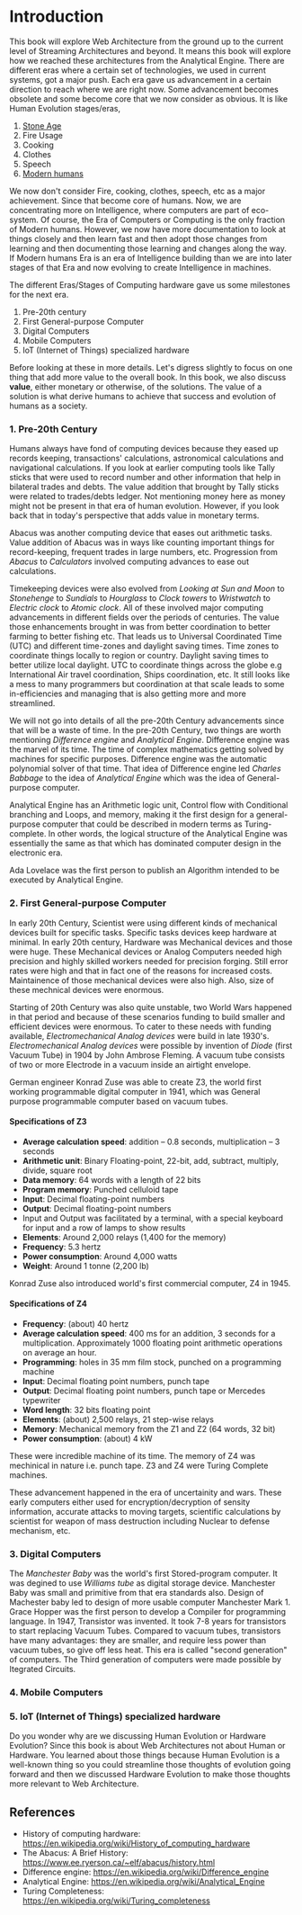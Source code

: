 # Introduction

This book will explore Web Architecture from the ground up to the current level of Streaming Architectures and beyond. It means this book will explore how we reached these architectures from the Analytical Engine. There are different eras where a certain set of technologies, we used in current systems, got a major push. Each era gave us advancement in a certain direction to reach where we are right now. Some advancement becomes obsolete and some become core that we now consider as obvious. It is like Human Evolution stages/eras,

 1. [Stone Age](https://en.wikipedia.org/wiki/Stone_Age#Beginning_of_the_Stone_Age)
 2. Fire Usage
 3. Cooking
 4. Clothes
 5. Speech
 6. [Modern humans](https://en.wikipedia.org/wiki/Behavioral_modernity)

We now don't consider Fire, cooking, clothes, speech, etc as a major achievement. Since that become core of humans. Now, we are concentrating more on Intelligence, where computers are part of eco-system. Of course, the Era of Computers or Computing is the only fraction of Modern humans. However, we now have more documentation to look at things closely and then learn fast and then adopt those changes from learning and then documenting those learning and changes along the way. If Modern humans Era is an era of Intelligence building than we are into later stages of that Era and now evolving to create Intelligence in machines. 

The different Eras/Stages of Computing hardware gave us some milestones for the next era. 

 1. Pre-20th century
 1. First General-purpose Computer
 1. Digital Computers
 1. Mobile Computers
 1. IoT (Internet of Things) specialized hardware

Before looking at these in more details. Let's digress slightly to focus on one thing that add more value to the overall book. In this book, we also discuss **value**, either monetary or otherwise, of the solutions. The value of a solution is what derive humans to achieve that success and evolution of humans as a society. 

### 1. Pre-20th Century

Humans always have fond of computing devices because they eased up records keeping, transactions' calculations, astronomical calculations and navigational calculations. If you look at earlier computing tools like Tally sticks that were used to record number and other information that help in bilateral trades and debts. The value addition that brought by Tally sticks were related to trades/debts ledger. Not mentioning money here as money might not be present in that era of human evolution. However, if you look back that in today's perspective that adds value in monetary terms. 

Abacus was another computing device that eases out arithmetic tasks. Value addition of Abacus was in ways like counting important things for record-keeping, frequent trades in large numbers, etc. Progression from *Abacus* to *Calculators* involved computing advances to ease out calculations.

Timekeeping devices were also evolved from *Looking at Sun and Moon* to *Stonehenge* to *Sundials* to *Hourglass* to *Clock towers* to *Wristwatch* to *Electric clock* to *Atomic clock*. All of these involved major computing advancements in different fields over the periods of centuries. The value those enhancements brought in was from better coordination to better farming to better fishing etc. That leads us to Universal Coordinated Time (UTC) and different time-zones and daylight saving times. Time zones to coordinate things locally to region or country. Daylight saving times to better utilize local daylight. UTC to coordinate things across the globe e.g International Air travel coordination, Ships coordination, etc. It still looks like a mess to many programmers but coordination at that scale leads to some in-efficiencies and managing that is also getting more and more streamlined. 

We will not go into details of all the pre-20th Century advancements since that will be a waste of time. In the pre-20th Century, two things are worth mentioning *Difference engine* and *Analytical Engine*. Difference engine was the marvel of its time. The time of complex mathematics getting solved by machines for specific purposes. Difference engine was the automatic polynomial solver of that time. That idea of Difference engine led *Charles Babbage* to the idea of *Analytical Engine* which was the idea of General-purpose computer. 

Analytical Engine has an Arithmetic logic unit, Control flow with Conditional branching and Loops, and memory, making it the first design for a general-purpose computer that could be described in modern terms as Turing-complete. In other words, the logical structure of the Analytical Engine was essentially the same as that which has dominated computer design in the electronic era.

Ada Lovelace was the first person to publish an Algorithm intended to be executed by Analytical Engine.

### 2. First General-purpose Computer
In early 20th Century, Scientist were using different kinds of mechanical devices built for specific tasks. Specific tasks devices keep hardware at minimal. In early 20th century, Hardware was Mechanical devices and those were huge. These Mechanical devices or Analog Computers needed high precision and highly skilled workers needed for precision forging. Still error rates were high and that in fact one of the reasons for increased costs. Maintainence of those mechanical devices were also high. Also, size of these mechnical devices were enormous.

Starting of 20th Century was also quite unstable, two World Wars happened in that period and because of these scenarios funding to build smaller and efficient devices were enormous. To cater to these needs with funding available, *Electromechanical Analog devices* were build in late 1930's. *Electromechanical Analog devices* were possible by invention of *Diode* (first Vacuum Tube) in 1904 by John Ambrose Fleming. A vacuum tube consists of two or more Electrode in a vacuum inside an airtight envelope.

German engineer Konrad Zuse was able to create Z3, the world first working programmable digital computer in 1941, which was General purpose programmable computer based on vacuum tubes.  

#### Specifications of Z3

-   **Average calculation speed**: addition – 0.8 seconds, multiplication – 3 seconds
-   **Arithmetic unit**: Binary Floating-point, 22-bit, add, subtract, multiply, divide, square root
-   **Data memory**: 64 words with a length of 22 bits
-   **Program memory**: Punched celluloid tape
-   **Input**: Decimal floating-point numbers
-   **Output**: Decimal floating-point numbers
-   Input and Output was facilitated by a terminal, with a special keyboard for input and a row of lamps to show results
-   **Elements**: Around 2,000 relays (1,400 for the memory)
-   **Frequency**: 5.3 hertz
-   **Power consumption**: Around 4,000 watts
-   **Weight**: Around 1 tonne (2,200 lb)

Konrad Zuse also introduced world's first commercial computer, Z4 in 1945. 

#### Specifications of Z4

 - **Frequency**: (about) 40 hertz
 - **Average calculation speed**: 400 ms for an addition, 3 seconds for a multiplication. Approximately 1000 floating point arithmetic operations on average an hour.
 - **Programming**: holes in 35 mm film stock, punched on a programming machine
 - **Input**: Decimal floating point numbers, punch tape
 - **Output**: Decimal floating point numbers, punch tape or Mercedes typewriter
 - **Word length**: 32 bits floating point
 - **Elements**: (about) 2,500 relays, 21 step-wise relays
 - **Memory**: Mechanical memory from the Z1 and Z2 (64 words, 32 bit)
 - **Power consumption**: (about) 4 kW

These were incredible machine of its time. The memory of Z4 was mechinical in nature i.e. punch tape. Z3 and Z4 were Turing Complete machines. 

These advancement happened in the era of uncertainity and wars. These early computers either used for encryption/decryption of sensity information, accurate attacks to moving targets, scientific calculations by scientist for weapon of mass destruction including Nuclear to defense mechanism, etc. 

### 3. Digital Computers
The *Manchester Baby* was the world's first Stored-program computer. It was degined to use *Williams tube* as digital storage device. Manchester Baby was small and primitive from that era standards also. Design of Machester baby led to design of more usable computer Manchester Mark 1. Grace Hopper was the first person to develop a Compiler for programming language.
In 1947, Transistor was invented. It took 7-8 years for transistors to start replacing Vacuum Tubes. Compared to vacuum tubes, transistors have many advantages: they are smaller, and require less power than vacuum tubes, so give off less heat. This era is called "second generation" of computers.
The Third generation of computers were made possible by Itegrated Circuits. 

### 4. Mobile Computers

### 5. IoT (Internet of Things) specialized hardware


Do you wonder why are we discussing Human Evolution or Hardware Evolution? Since this book is about Web Architectures not about Human or Hardware. You learned about those things because Human Evolution is a well-known thing so you could streamline those thoughts of evolution going forward and then we discussed Hardware Evolution to make those thoughts more relevant to Web Architecture. 

## References
- History of computing hardware: https://en.wikipedia.org/wiki/History_of_computing_hardware
- The Abacus: A Brief History: https://www.ee.ryerson.ca/~elf/abacus/history.html
- Difference engine: https://en.wikipedia.org/wiki/Difference_engine
- Analytical Engine: https://en.wikipedia.org/wiki/Analytical_Engine
- Turing Completeness: https://en.wikipedia.org/wiki/Turing_completeness
<!--stackedit_data:
eyJwcm9wZXJ0aWVzIjoiZXh0ZW5zaW9uczpcbiAgcHJlc2V0Oi
BnZm1cbiIsImhpc3RvcnkiOlstMTMxMjY3NjgwOSwzMjE3MjI1
MDYsLTY5MjU2ODU5NiwxNTU5NjY5OTcyLDkxMzk3NTk3NywtMj
M0MjI3MDM0LC0xNDExMDIxNDE0LDE2OTAzOTc0MDcsLTE2NDAy
MDI2MCwzNDEwMzQyMTYsMTU4NDgxMjcxNywzOTk0OTc2NTksLT
E5MTAwNzQ3MjksMjMzNzgyNjIwLC0xNTcwNjIzOTkwLDE1MjI4
OTM5ODksOTQ3MDUyMDM2LDc2MzU1MDA1NiwxNTc4ODg3NzI4LD
gzNjYxNTM5OV19
-->